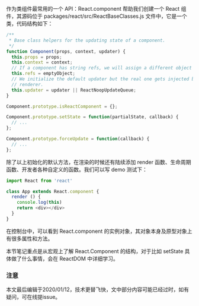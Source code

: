 作为类组件最常用的一个 API：React.component 帮助我们创建一个 React 组件，其源码位于 packages/react/src/ReactBaseClasses.js 文件中，它是一个类，代码结构如下：

``` javascript
/**
 * Base class helpers for the updating state of a component.
 */
function Component(props, context, updater) {
  this.props = props;
  this.context = context;
  // If a component has string refs, we will assign a different object later.
  this.refs = emptyObject;
  // We initialize the default updater but the real one gets injected by the
  // renderer.
  this.updater = updater || ReactNoopUpdateQueue;
}

Component.prototype.isReactComponent = {};

Component.prototype.setState = function(partialState, callback) {
  // ...
};

Component.prototype.forceUpdate = function(callback) {
  // ...
};
```

除了以上初始化的默认方法，在渲染的时候还有陆续添加 render 函数、生命周期函数、开发者各种自定义的函数。我们可以写 demo 测试下：

``` javascript
import React from 'react'

class App extends React.component {
  render () {
    console.log(this)
    return <div></div>
  }
}
```

在控制台中，可以看到 React.component 的实例对象，其对象本身及原型对象上有很多属性和方法。

本节笔记重点是从宏观上了解 React.Component 的结构，对于比如 setState 具体做了什么事情，会在 ReactDOM 中详细学习。

### 注意

本文最后编辑于2020/01/12，技术更替飞快，文中部分内容可能已经过时，如有疑问，可在线提issue。